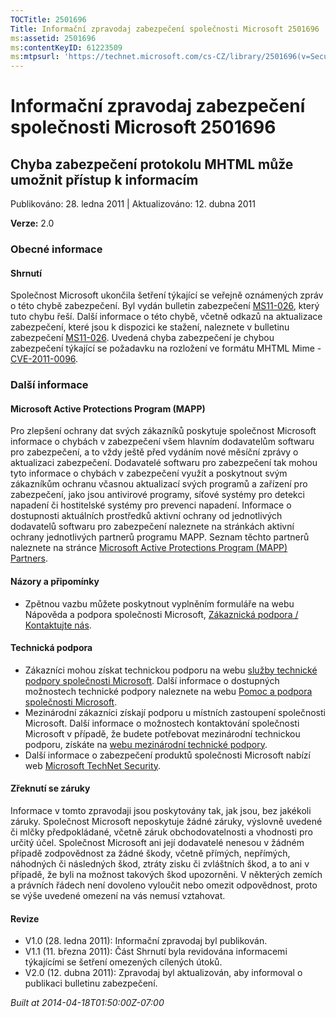 ```yaml
---
TOCTitle: 2501696
Title: Informační zpravodaj zabezpečení společnosti Microsoft 2501696
ms:assetid: 2501696
ms:contentKeyID: 61223509
ms:mtpsurl: 'https://technet.microsoft.com/cs-CZ/library/2501696(v=Security.10)'
---
```


 

Informační zpravodaj zabezpečení společnosti Microsoft 2501696
==============================================================

Chyba zabezpečení protokolu MHTML může umožnit přístup k informacím
-------------------------------------------------------------------

Publikováno: 28. ledna 2011 | Aktualizováno: 12. dubna 2011

**Verze:** 2.0

### Obecné informace

#### Shrnutí

Společnost Microsoft ukončila šetření týkající se veřejně oznámených zpráv o této chybě zabezpečení. Byl vydán bulletin zabezpečení [MS11-026](http://go.microsoft.com/fwlink/?linkid=212523), který tuto chybu řeší. Další informace o této chybě, včetně odkazů na aktualizace zabezpečení, které jsou k dispozici ke stažení, naleznete v bulletinu zabezpečení [MS11-026](http://go.microsoft.com/fwlink/?linkid=212523). Uvedená chyba zabezpečení je chybou zabezpečení týkající se požadavku na rozložení ve formátu MHTML Mime - [CVE-2011-0096](http://www.cve.mitre.org/cgi-bin/cvename.cgi?name=cve-2011-0096).

### Další informace

#### Microsoft Active Protections Program (MAPP)

Pro zlepšení ochrany dat svých zákazníků poskytuje společnost Microsoft informace o chybách v zabezpečení všem hlavním dodavatelům softwaru pro zabezpečení, a to vždy ještě před vydáním nové měsíční zprávy o aktualizaci zabezpečení. Dodavatelé softwaru pro zabezpečení tak mohou tyto informace o chybách v zabezpečení využít a poskytnout svým zákazníkům ochranu včasnou aktualizací svých programů a zařízení pro zabezpečení, jako jsou antivirové programy, síťové systémy pro detekci napadení či hostitelské systémy pro prevenci napadení. Informace o dostupnosti aktuálních prostředků aktivní ochrany od jednotlivých dodavatelů softwaru pro zabezpečení naleznete na stránkách aktivní ochrany jednotlivých partnerů programu MAPP. Seznam těchto partnerů naleznete na stránce [Microsoft Active Protections Program (MAPP) Partners](http://go.microsoft.com/fwlink/?linkid=215201).

#### Názory a připomínky

-   Zpětnou vazbu můžete poskytnout vyplněním formuláře na webu Nápověda a podpora společnosti Microsoft, [Zákaznická podpora / Kontaktujte nás](https://support.microsoft.com/common/survey.aspx?scid=sw;en;1257&amp;showpage=1&amp;ws=technet&amp;sd=tech).

#### Technická podpora

-   Zákazníci mohou získat technickou podporu na webu [služby technické podpory společnosti Microsoft](http://go.microsoft.com/fwlink/?linkid=21131). Další informace o dostupných možnostech technické podpory naleznete na webu [Pomoc a podpora společnosti Microsoft](http://support.microsoft.com/).
-   Mezinárodní zákazníci získají podporu u místních zastoupení společnosti Microsoft. Další informace o možnostech kontaktování společnosti Microsoft v případě, že budete potřebovat mezinárodní technickou podporu, získáte na [webu mezinárodní technické podpory](http://go.microsoft.com/fwlink/?linkid=21155).
-   Další informace o zabezpečení produktů společnosti Microsoft nabízí web [Microsoft TechNet Security](http://go.microsoft.com/fwlink/?linkid=21132).

#### Zřeknutí se záruky

Informace v tomto zpravodaji jsou poskytovány tak, jak jsou, bez jakékoli záruky. Společnost Microsoft neposkytuje žádné záruky, výslovně uvedené či mlčky předpokládané, včetně záruk obchodovatelnosti a vhodnosti pro určitý účel. Společnost Microsoft ani její dodavatelé nenesou v žádném případě zodpovědnost za žádné škody, včetně přímých, nepřímých, náhodných či následných škod, ztráty zisku či zvláštních škod, a to ani v případě, že byli na možnost takových škod upozorněni. V některých zemích a právních řádech není dovoleno vyloučit nebo omezit odpovědnost, proto se výše uvedené omezení na vás nemusí vztahovat.

#### Revize

-   V1.0 (28. ledna 2011): Informační zpravodaj byl publikován.
-   V1.1 (11. března 2011): Část Shrnutí byla revidována informacemi týkajícími se šetření omezených cílených útoků.
-   V2.0 (12. dubna 2011): Zpravodaj byl aktualizován, aby informoval o publikaci bulletinu zabezpečení.

*Built at 2014-04-18T01:50:00Z-07:00*
